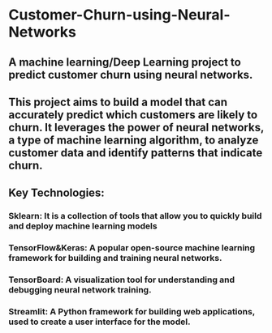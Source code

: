 # Customer-Churn-using-Neural-Networks

## A machine learning/Deep Learning project to predict customer churn using neural networks.

## This project aims to build a model that can accurately predict which customers are likely to churn. It leverages the power of neural networks, a type of machine learning algorithm, to analyze customer data and identify patterns that indicate churn.

## Key Technologies:

### Sklearn: It is a collection of tools that allow you to quickly build and deploy machine learning models
### TensorFlow&Keras: A popular open-source machine learning framework for building and training neural networks.
### TensorBoard: A visualization tool for understanding and debugging neural network training.
### Streamlit: A Python framework for building web applications, used to create a user interface for the model.
